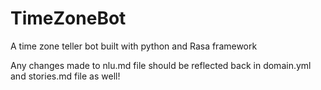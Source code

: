 # TimeZoneBot
A time zone teller bot built with python and Rasa framework

Any changes made to nlu.md file should be reflected back in domain.yml and stories.md file as well!
